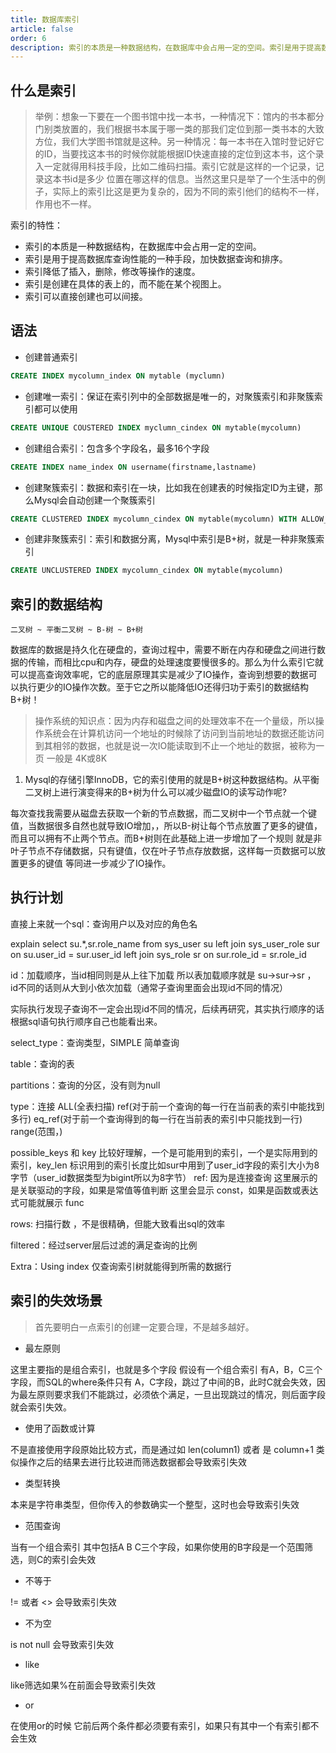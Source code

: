 ```yaml
---
title: 数据库索引
article: false
order: 6
description: 索引的本质是一种数据结构，在数据库中会占用一定的空间。索引是用于提高数据库查询性能的一种手段，加快数据查询和排序。
---
```


## 什么是索引

> 举例：想象一下要在一个图书馆中找一本书，一种情况下：馆内的书本都分门别类放置的，我们根据书本属于哪一类的那我们定位到那一类书本的大致方位，我们大学图书馆就是这种。另一种情况：每一本书在入馆时登记好它的ID，当要找这本书的时候你就能根据ID快速直接的定位到这本书，这个录入一定就得用科技手段，比如二维码扫描。索引它就是这样的一个记录，记录这本书id是多少 位置在哪这样的信息。当然这里只是举了一个生活中的例子，实际上的索引比这是更为复杂的，因为不同的索引他们的结构不一样，作用也不一样。

索引的特性：

- 索引的本质是一种数据结构，在数据库中会占用一定的空间。
- 索引是用于提高数据库查询性能的一种手段，加快数据查询和排序。
- 索引降低了插入，删除，修改等操作的速度。
- 索引是创建在具体的表上的，而不能在某个视图上。
- 索引可以直接创建也可以间接。

## 语法

- 创建普通索引

```sql
CREATE INDEX mycolumn_index ON mytable (myclumn)
```

- 创建唯一索引：保证在索引列中的全部数据是唯一的，对聚簇索引和非聚簇索引都可以使用

```sql
CREATE UNIQUE COUSTERED INDEX myclumn_cindex ON mytable(mycolumn)
```

- 创建组合索引：包含多个字段名，最多16个字段

```sql
CREATE INDEX name_index ON username(firstname,lastname)
```

- 创建聚簇索引：数据和索引在一块，比如我在创建表的时候指定ID为主键，那么Mysql会自动创建一个聚簇索引

```sql
CREATE CLUSTERED INDEX mycolumn_cindex ON mytable(mycolumn) WITH ALLOW_DUP_ROW(允许有重复记录的聚簇索引)
```

- 创建非聚簇索引：索引和数据分离，Mysql中索引是B+树，就是一种非聚簇索引

```sql
CREATE UNCLUSTERED INDEX mycolumn_cindex ON mytable(mycolumn)
```

## 索引的数据结构

```text
二叉树 ~ 平衡二叉树 ~ B-树 ~ B+树
```

数据库的数据是持久化在硬盘的，查询过程中，需要不断在内存和硬盘之间进行数据的传输，而相比cpu和内存，硬盘的处理速度要慢很多的。那么为什么索引它就可以提高查询效率呢，它的底层原理其实是减少了IO操作，查询到想要的数据可以执行更少的IO操作次数。至于它之所以能降低IO还得归功于索引的数据结构 B+树！

> 操作系统的知识点：因为内存和磁盘之间的处理效率不在一个量级，所以操作系统会在计算机访问一个地址的时候除了访问到当前地址的数据还能访问到其相邻的数据，也就是说一次IO能读取到不止一个地址的数据，被称为一页 一般是 4K或8K

1. Mysql的存储引擎InnoDB，它的索引使用的就是B+树这种数据结构。从平衡二叉树上进行演变得来的B+树为什么可以减少磁盘IO的读写动作呢?

每次查找我需要从磁盘去获取一个新的节点数据，而二叉树中一个节点就一个键值，当数据很多自然也就导致IO增加，，所以B-树让每个节点放置了更多的键值，而且可以拥有不止两个节点。而B+树则在此基础上进一步增加了一个规则 就是非叶子节点不存储数据，只有键值，仅在叶子节点存放数据，这样每一页数据可以放置更多的键值 等同进一步减少了IO操作。

## 执行计划

直接上来就一个sql：查询用户以及对应的角色名

explain
select su.*,sr.role_name
from sys_user su
left join sys_user_role sur on su.user_id = sur.user_id
left join sys_role sr on sur.role_id  = sr.role_id

id：加载顺序，当id相同则是从上往下加载 所以表加载顺序就是 su→sur→sr ， id不同的话则从大到小依次加载（通常子查询里面会出现id不同的情况）

实际执行发现子查询不一定会出现id不同的情况，后续再研究，其实执行顺序的话根据sql语句执行顺序自己也能看出来。

select_type：查询类型，SIMPLE 简单查询

table：查询的表

partitions：查询的分区，没有则为null

type：连接 ALL(全表扫描) ref(对于前一个查询的每一行在当前表的索引中能找到多行) eq_ref(对于前一个查询得到的每一行在当前表的索引中只能找到一行) range(范围，)

possible_keys 和 key 比较好理解，一个是可能用到的索引，一个是实际用到的索引，key_len 标识用到的索引长度比如sur中用到了user_id字段的索引大小为8字节（user_id数据类型为bigint所以为8字节）
ref: 因为是连接查询 这里展示的是关联驱动的字段，如果是常值等值判断 这里会显示 const，如果是函数或表达式可能就展示 func

rows: 扫描行数 ，不是很精确，但能大致看出sql的效率

filtered：经过server层后过滤的满足查询的比例

Extra：Using index 仅查询索引树就能得到所需的数据行

## 索引的失效场景

> 首先要明白一点索引的创建一定要合理，不是越多越好。

- 最左原则

这里主要指的是组合索引，也就是多个字段 假设有一个组合索引 有A，B，C三个字段，而SQL的where条件只有 A，C字段，跳过了中间的B，此时C就会失效，因为最左原则要求我们不能跳过，必须依个满足，一旦出现跳过的情况，则后面字段就会索引失效。

- 使用了函数或计算

不是直接使用字段原始比较方式，而是通过如 len(column1) 或者 是 column+1 类似操作之后的结果去进行比较进而筛选数据都会导致索引失效

- 类型转换

本来是字符串类型，但你传入的参数确实一个整型，这时也会导致索引失效

- 范围查询

当有一个组合索引 其中包括A B C三个字段，如果你使用的B字段是一个范围筛选，则C的索引会失效

- 不等于

!= 或者 <> 会导致索引失效

- 不为空

is not null 会导致索引失效

- like

like筛选如果%在前面会导致索引失效

- or

在使用or的时候 它前后两个条件都必须要有索引，如果只有其中一个有索引都不会生效
